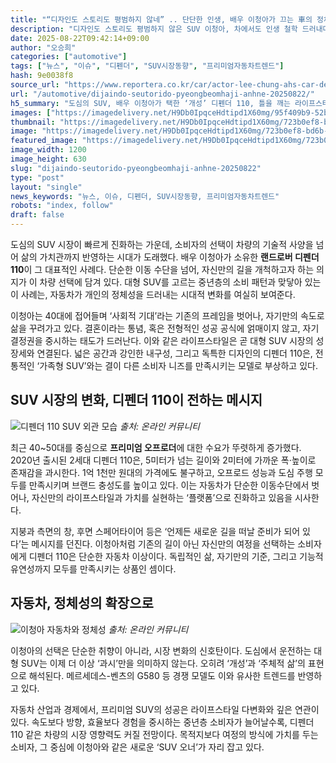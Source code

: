 ```yaml
---
title: "“디자인도 스토리도 평범하지 않네” .. 단단한 인생, 배우 이청아가 끄는 車의 정체!"
description: "디자인도 스토리도 평범하지 않은 SUV 이청아, 차에서도 인생 철학 드러내다 ..."
date: 2025-08-22T09:42:14+09:00
author: "오승희"
categories: ["automotive"]
tags: ["뉴스", "이슈", "디펜더", "SUV시장동향", "프리미엄자동차트렌드"]
hash: 9e0038f8
source_url: "https://www.reportera.co.kr/car/actor-lee-chung-ahs-car-defender-110/"
url: "/automotive/dijaindo-seutorido-pyeongbeomhaji-anhne-20250822/"
h5_summary: "도심의 SUV, 배우 이청아가 택한 ‘개성’ 디펜더 110, 틀을 깨는 라이프스타일의 경제적 의미"
images: ["https://imagedelivery.net/H9Db0IpqceHdtipd1X60mg/95f409b9-52bb-494e-75e9-056849647000/public", "https://imagedelivery.net/H9Db0IpqceHdtipd1X60mg/723b0ef8-bd6b-4a45-8907-70272b576b00/public", "https://imagedelivery.net/H9Db0IpqceHdtipd1X60mg/992be4e7-ddfa-4aef-19f7-42d9b5e47800/public"]
thumbnail: "https://imagedelivery.net/H9Db0IpqceHdtipd1X60mg/723b0ef8-bd6b-4a45-8907-70272b576b00/public"
image: "https://imagedelivery.net/H9Db0IpqceHdtipd1X60mg/723b0ef8-bd6b-4a45-8907-70272b576b00/public"
featured_image: "https://imagedelivery.net/H9Db0IpqceHdtipd1X60mg/723b0ef8-bd6b-4a45-8907-70272b576b00/public"
image_width: 1200
image_height: 630
slug: "dijaindo-seutorido-pyeongbeomhaji-anhne-20250822"
type: "post"
layout: "single"
news_keywords: "뉴스, 이슈, 디펜더, SUV시장동향, 프리미엄자동차트렌드"
robots: "index, follow"
draft: false
---
```


도심의 SUV 시장이 빠르게 진화하는 가운데, 소비자의 선택이 차량의 기술적 사양을 넘어 삶의 가치관까지 반영하는 시대가 도래했다. 배우 이청아가 소유한 **랜드로버 디펜더 110**이 그 대표적인 사례다. 단순한 이동 수단을 넘어, 자신만의 길을 개척하고자 하는 의지가 이 차량 선택에 담겨 있다. 대형 SUV를 고르는 중년층의 소비 패턴과 맞닿아 있는 이 사례는, 자동차가 개인의 정체성을 드러내는 시대적 변화를 여실히 보여준다.

이청아는 40대에 접어들며 ‘사회적 기대’라는 기존의 프레임을 벗어나, 자기만의 속도로 삶을 꾸려가고 있다. 결혼이라는 통념, 혹은 전형적인 성공 공식에 얽매이지 않고, 자기 결정권을 중시하는 태도가 드러난다. 이와 같은 라이프스타일은 곧 대형 SUV 시장의 성장세와 연결된다. 넓은 공간과 강인한 내구성, 그리고 독특한 디자인의 디펜더 110은, 전통적인 ‘가족형 SUV’와는 결이 다른 소비자 니즈를 만족시키는 모델로 부상하고 있다.

## SUV 시장의 변화, 디펜더 110이 전하는 메시지

![디펜더 110 SUV 외관 모습](https://imagedelivery.net/H9Db0IpqceHdtipd1X60mg/992be4e7-ddfa-4aef-19f7-42d9b5e47800/public)
*출처: 온라인 커뮤니티*


최근 40~50대를 중심으로 **프리미엄 오프로더**에 대한 수요가 뚜렷하게 증가했다. 2020년 출시된 2세대 디펜더 110은, 5미터가 넘는 길이와 2미터에 가까운 폭·높이로 존재감을 과시한다. 1억 1천만 원대의 가격에도 불구하고, 오프로드 성능과 도심 주행 모두를 만족시키며 브랜드 충성도를 높이고 있다. 이는 자동차가 단순한 이동수단에서 벗어나, 자신만의 라이프스타일과 가치를 실현하는 ‘플랫폼’으로 진화하고 있음을 시사한다.

지붕과 측면의 창, 후면 스페어타이어 등은 ‘언제든 새로운 길을 떠날 준비가 되어 있다’는 메시지를 던진다. 이청아처럼 기존의 길이 아닌 자신만의 여정을 선택하는 소비자에게 디펜더 110은 단순한 자동차 이상이다. 독립적인 삶, 자기만의 기준, 그리고 기능적 유연성까지 모두를 만족시키는 상품인 셈이다.

## 자동차, 정체성의 확장으로

![이청아 자동차와 정체성](https://imagedelivery.net/H9Db0IpqceHdtipd1X60mg/95f409b9-52bb-494e-75e9-056849647000/public)
*출처: 온라인 커뮤니티*


이청아의 선택은 단순한 취향이 아니라, 시장 변화의 신호탄이다. 도심에서 운전하는 대형 SUV는 이제 더 이상 ‘과시’만을 의미하지 않는다. 오히려 ‘개성’과 ‘주체적 삶’의 표현으로 해석된다. 메르세데스-벤츠의 G580 등 경쟁 모델도 이와 유사한 트렌드를 반영하고 있다.

자동차 산업과 경제에서, 프리미엄 SUV의 성공은 라이프스타일 다변화와 깊은 연관이 있다. 속도보다 방향, 효율보다 경험을 중시하는 중년층 소비자가 늘어날수록, 디펜더 110 같은 차량의 시장 영향력도 커질 전망이다. 목적지보다 여정의 방식에 가치를 두는 소비자, 그 중심에 이청아와 같은 새로운 ‘SUV 오너’가 자리 잡고 있다.
